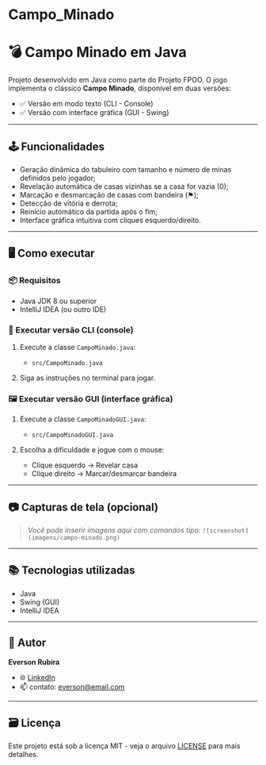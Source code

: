 # Campo_Minado

# 💣 Campo Minado em Java

Projeto desenvolvido em Java como parte do Projeto FPOO. O jogo implementa o clássico **Campo Minado**, disponível em duas versões:

- ✅ Versão em modo texto (CLI - Console)
- ✅ Versão com interface gráfica (GUI - Swing)

---

## 🕹️ Funcionalidades

- Geração dinâmica do tabuleiro com tamanho e número de minas definidos pelo jogador;
- Revelação automática de casas vizinhas se a casa for vazia (0);
- Marcação e desmarcação de casas com bandeira (⚑);
- Detecção de vitória e derrota;
- Reinício automático da partida após o fim;
- Interface gráfica intuitiva com cliques esquerdo/direito.

---

## 🖥️ Como executar

### 📦 Requisitos
- Java JDK 8 ou superior
- IntelliJ IDEA (ou outro IDE)

### 🧪 Executar versão CLI (console)

1. Execute a classe `CampoMinado.java`:
   - `src/CampoMinado.java`

2. Siga as instruções no terminal para jogar.

### 🖼️ Executar versão GUI (interface gráfica)

1. Execute a classe `CampoMinadoGUI.java`:
   - `src/CampoMinadoGUI.java`

2. Escolha a dificuldade e jogue com o mouse:
   - Clique esquerdo → Revelar casa
   - Clique direito → Marcar/desmarcar bandeira

---

## 📷 Capturas de tela (opcional)

> *Você pode inserir imagens aqui com comandos tipo:*
> `![screenshot](imagens/campo-minado.png)`

---

## 📚 Tecnologias utilizadas

- Java
- Swing (GUI)
- IntelliJ IDEA

---

## 🚀 Autor

**Everson Rubira**

- 🌐 [LinkedIn](https://www.linkedin.com/in/seu-perfil)
- 📫 contato: everson@email.com

---

## 🗃️ Licença

Este projeto está sob a licença MIT - veja o arquivo [LICENSE](LICENSE) para mais detalhes.

